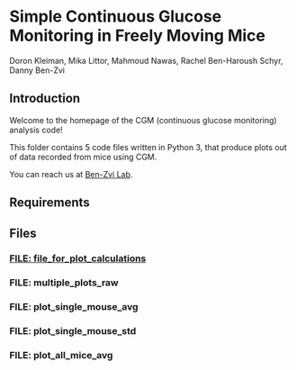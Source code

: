 # Simple Continuous Glucose Monitoring in Freely Moving Mice 

Doron Kleiman, Mika Littor, Mahmoud Nawas, Rachel Ben-Haroush Schyr, Danny Ben-Zvi 

## Introduction
Welcome to the homepage of the CGM (continuous glucose monitoring) analysis code!

This folder contains 5 code files written in Python 3, 
that produce plots out of data recorded from mice using CGM.

You can reach us at [Ben-Zvi Lab](https://www.benzvilab.com/).

## Requirements 

## Files
### [FILE: file_for_plot_calculations](file_for_plot_calculations.py)
### FILE: multiple_plots_raw
### FILE: plot_single_mouse_avg
### FILE: plot_single_mouse_std
### FILE: plot_all_mice_avg



